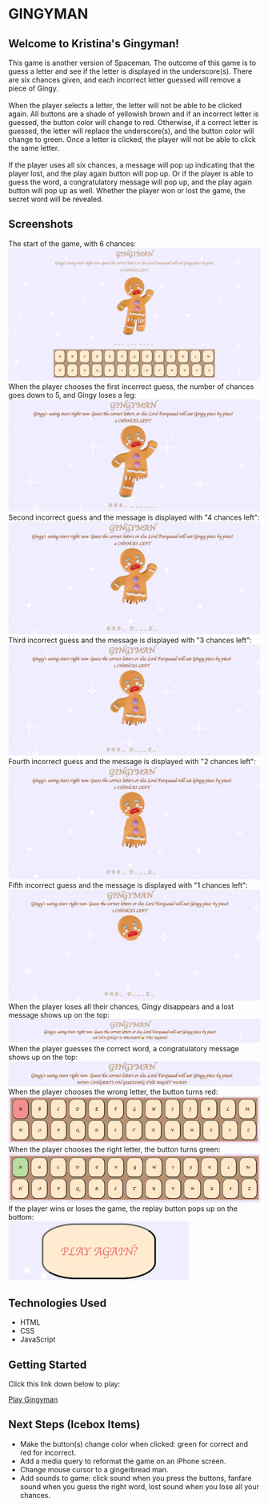 <h1>GINGYMAN</h1>
<h2>Welcome to Kristina's Gingyman!</h2>
This game is another version of Spaceman. The outcome of this game is to guess a letter and see if the letter is displayed in the underscore(s). There are six chances given, and each incorrect letter guessed will remove a piece of Gingy.
<br />
<br />
When the player selects a letter, the letter will not be able to be clicked again. All buttons are a shade of yellowish brown and if an incorrect letter is guessed, the button color will change to red. Otherwise, if a correct letter is guessed, the letter will replace the underscore(s), and the button color will change to green. Once a letter is clicked, the player will not be able to click the same letter.
<br />
<br />
If the player uses all six chances, a message will pop up indicating that the player lost, and the play again button will pop up. Or if the player is able to guess the word, a congratulatory message will pop up, and the play again button will pop up as well. Whether the player won or lost the game, the secret word will be revealed.

<br />
<h2>Screenshots</h2>
The start of the game, with 6 chances:
<br />
<img src="imgs/start-game.png">

<br />
When the player chooses the first incorrect guess, the number of chances goes down to 5, and Gingy loses a leg:
<br />
<img src="imgs/chances-5.png">

<br />
Second incorrect guess and the message is displayed with "4 chances left":
<br />
<img src="imgs/chances-4.png">

<br />
Third incorrect guess and the message is displayed with "3 chances left":
<br />
<img src="imgs/chances-3.png">

<br />
Fourth incorrect guess and the message is displayed with "2 chances left":
<br />
<img src="imgs/chances-2.png">

<br />
Fifth incorrect guess and the message is displayed with "1 chances left":
<br />
<img src="imgs/chances-1.png">

<br />
When the player loses all their chances, Gingy disappears and a lost message shows up on the top:
<br />
<img src="imgs/lose-message.png">

<br />
When the player guesses the correct word, a congratulatory message shows up on the top:
<br />
<img src="imgs/win-message.png">

<br />
When the player chooses the wrong letter, the button turns red:
<br />
<img src="imgs/incorrect-letter.png">

<br />
When the player chooses the right letter, the button turns green:
<br />
<img src="imgs/correct-letter.png">



<br />
If the player wins or loses the game, the replay button pops up on the bottom:
<br />
<img src="imgs/replay-button.png">

<br />
<h2>Technologies Used</h2>

* HTML
* CSS
* JavaScript

<h2>Getting Started</h2>
Click this link down below to play:

[Play Gingyman](targetURL "https://kristina-lim.github.io/Gingyman/")

<h2>Next Steps (Icebox Items)</h2>

* Make the button(s) change color when clicked: green for correct and red for incorrect.
* Add a media query to reformat the game on an iPhone screen.
* Change mouse cursor to a gingerbread man.
* Add sounds to game: click sound when you press the buttons, fanfare sound when you guess the right word, lost sound when you lose all your chances.
